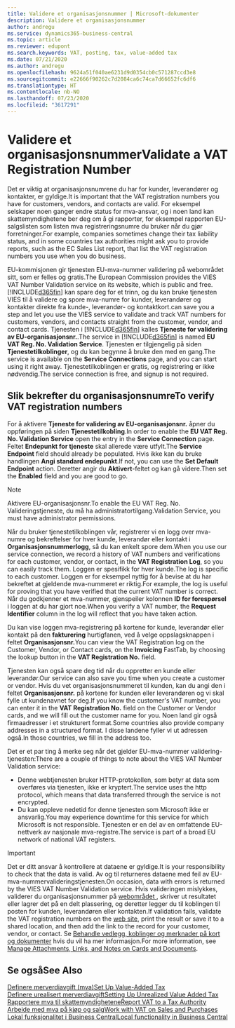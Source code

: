 ```yaml
---
title: Validere et organisasjonsnummer | Microsoft-dokumenter
description: Validere et organisasjonsnummer
author: andregu
ms.service: dynamics365-business-central
ms.topic: article
ms.reviewer: edupont
ms.search.keywords: VAT, posting, tax, value-added tax
ms.date: 07/21/2020
ms.author: andregu
ms.openlocfilehash: 9624a51f040ae6231d9d0354cb0c571287ccd3e8
ms.sourcegitcommit: e22666f90262c7d2084ca6c74ca7d66652fc6df6
ms.translationtype: HT
ms.contentlocale: nb-NO
ms.lasthandoff: 07/23/2020
ms.locfileid: "3617291"
---
```

# <a name="validate-a-vat-registration-number"></a><span data-ttu-id="742dc-103">Validere et organisasjonsnummer</span><span class="sxs-lookup"><span data-stu-id="742dc-103">Validate a VAT Registration Number</span></span>

<span data-ttu-id="742dc-104">Det er viktig at organisasjonsnumrene du har for kunder, leverandører og kontakter, er gyldige.</span><span class="sxs-lookup"><span data-stu-id="742dc-104">It is important that the VAT registration numbers you have for customers, vendors, and contacts are valid.</span></span> <span data-ttu-id="742dc-105">For eksempel selskaper noen ganger endre status for mva-ansvar, og i noen land kan skattemyndighetene ber deg om å gi rapporter, for eksempel rapporten EU-salgslisten som listen mva registreringsnumre du bruker når du gjør forretninger.</span><span class="sxs-lookup"><span data-stu-id="742dc-105">For example, companies sometimes change their tax liability status, and in some countries tax authorities might ask you to provide reports, such as the EC Sales List report, that list the VAT registration numbers you use when you do business.</span></span>

<span data-ttu-id="742dc-106">EU-kommisjonen gir tjenesten EU-mva-nummer validering på webområdet sitt, som er felles og gratis.</span><span class="sxs-lookup"><span data-stu-id="742dc-106">The European Commission provides the VIES VAT Number Validation service on its website, which is public and free.</span></span> [!INCLUDE[d365fin](includes/d365fin_md.md)] <span data-ttu-id="742dc-107">kan spare deg for et trinn, og du kan bruke tjenesten VIES til å validere og spore mva-numre for kunder, leverandører og kontakter direkte fra kunde-, leverandør- og kontaktkort.</span><span class="sxs-lookup"><span data-stu-id="742dc-107">can save you a step and let you use the VIES service to validate and track VAT numbers for customers, vendors, and contacts straight from the customer, vendor, and contact cards.</span></span> <span data-ttu-id="742dc-108">Tjenesten i [!INCLUDE[d365fin](includes/d365fin_md.md)] kalles **Tjeneste for validering av EU-organisasjonsnr.**.</span><span class="sxs-lookup"><span data-stu-id="742dc-108">The service in [!INCLUDE[d365fin](includes/d365fin_md.md)] is named **EU VAT Reg. No. Validation Service**.</span></span> <span data-ttu-id="742dc-109">Tjenesten er tilgjengelig på siden **Tjenestetilkoblinger**, og du kan begynne å bruke den med en gang.</span><span class="sxs-lookup"><span data-stu-id="742dc-109">The service is available on the **Service Connections** page, and you can start using it right away.</span></span> <span data-ttu-id="742dc-110">Tjenestetilkoblingen er gratis, og registrering er ikke nødvendig.</span><span class="sxs-lookup"><span data-stu-id="742dc-110">The service connection is free, and signup is not required.</span></span>

## <a name="to-verify-vat-registration-numbers"></a><span data-ttu-id="742dc-111">Slik bekrefter du organisasjonsnumre</span><span class="sxs-lookup"><span data-stu-id="742dc-111">To verify VAT registration numbers</span></span>

<span data-ttu-id="742dc-112">For å aktivere **Tjeneste for validering av EU-organisasjonsnr.** åpner du oppføringen på siden **Tjenestetilkobling**.</span><span class="sxs-lookup"><span data-stu-id="742dc-112">In order to enable the **EU VAT Reg. No. Validation Service** open the entry in the **Service Connection** page.</span></span> <span data-ttu-id="742dc-113">Feltet **Endepunkt for tjeneste** skal allerede være utfylt.</span><span class="sxs-lookup"><span data-stu-id="742dc-113">The **Service Endpoint** field should already be populated.</span></span> <span data-ttu-id="742dc-114">Hvis ikke kan du bruke handlingen **Angi standard endepunkt**.</span><span class="sxs-lookup"><span data-stu-id="742dc-114">If not, you can use the **Set Default Endpoint** action.</span></span> <span data-ttu-id="742dc-115">Deretter angir du **Aktivert**-feltet og kan gå videre.</span><span class="sxs-lookup"><span data-stu-id="742dc-115">Then set the **Enabled** field and you are good to go.</span></span>

> [!NOTE]
> <span data-ttu-id="742dc-116">Aktivere EU-organisasjonsnr.</span><span class="sxs-lookup"><span data-stu-id="742dc-116">To enable the EU VAT Reg. No.</span></span> <span data-ttu-id="742dc-117">Valideringstjeneste, du må ha administratortilgang.</span><span class="sxs-lookup"><span data-stu-id="742dc-117">Validation Service, you must have administrator permissions.</span></span>

<span data-ttu-id="742dc-118">Når du bruker tjenestetilkoblingen vår, registrerer vi en logg over mva-numre og bekreftelser for hver kunde, leverandør eller kontakt i **Organisasjonsnummerlogg**, så du kan enkelt spore dem.</span><span class="sxs-lookup"><span data-stu-id="742dc-118">When you use our service connection, we record a history of VAT numbers and verifications for each customer, vendor, or contact, in the **VAT Registration Log**, so you can easily track them.</span></span> <span data-ttu-id="742dc-119">Loggen er spesifikk for hver kunde.</span><span class="sxs-lookup"><span data-stu-id="742dc-119">The log is specific to each customer.</span></span> <span data-ttu-id="742dc-120">Loggen er for eksempel nyttig for å bevise at du har bekreftet at gjeldende mva-nummeret er riktig.</span><span class="sxs-lookup"><span data-stu-id="742dc-120">For example, the log is useful for proving that you have verified that the current VAT number is correct.</span></span> <span data-ttu-id="742dc-121">Når du godkjenner et mva-nummer, gjenspeiler kolonnen **ID for forespørsel** i loggen at du har gjort noe.</span><span class="sxs-lookup"><span data-stu-id="742dc-121">When you verify a VAT number, the **Request Identifier** column in the log will reflect that you have taken action.</span></span>

<span data-ttu-id="742dc-122">Du kan vise loggen mva-registrering på kortene for kunde, leverandør eller kontakt på den **fakturering** hurtigfanen, ved å velge oppslagsknappen i feltet **Organisasjonsnr.**</span><span class="sxs-lookup"><span data-stu-id="742dc-122">You can view the VAT Registration log on the Customer, Vendor, or Contact cards, on the **Invoicing** FastTab, by choosing the lookup button in the **VAT Registration No.** field.</span></span>  

<span data-ttu-id="742dc-123">Tjenesten kan også spare deg tid når du oppretter en kunde eller leverandør.</span><span class="sxs-lookup"><span data-stu-id="742dc-123">Our service can also save you time when you create a customer or vendor.</span></span> <span data-ttu-id="742dc-124">Hvis du vet organisasjonsnummeret til kunden, kan du angi den i feltet **Organisasjonsnr.** på kortene for kunden eller leverandøren og vi skal fylle ut kundenavnet for deg.</span><span class="sxs-lookup"><span data-stu-id="742dc-124">If you know the customer's VAT number, you can enter it in the **VAT Registration No.** field on the Customer or Vendor cards, and we will fill out the customer name for you.</span></span> <span data-ttu-id="742dc-125">Noen land gir også firmaadresser i et strukturert format.</span><span class="sxs-lookup"><span data-stu-id="742dc-125">Some countries also provide company addresses in a structured format.</span></span> <span data-ttu-id="742dc-126">I disse landene fyller vi ut adressen også.</span><span class="sxs-lookup"><span data-stu-id="742dc-126">In those countries, we fill in the address too.</span></span>  

<span data-ttu-id="742dc-127">Det er et par ting å merke seg når det gjelder EU-mva-nummer validering-tjenesten:</span><span class="sxs-lookup"><span data-stu-id="742dc-127">There are a couple of things to note about the VIES VAT Number Validation service:</span></span>

* <span data-ttu-id="742dc-128">Denne webtjenesten bruker HTTP-protokollen, som betyr at data som overføres via tjenesten, ikke er kryptert.</span><span class="sxs-lookup"><span data-stu-id="742dc-128">The service uses the http protocol, which means that data transferred through the service is not encrypted.</span></span>  
* <span data-ttu-id="742dc-129">Du kan oppleve nedetid for denne tjenesten som Microsoft ikke er ansvarlig.</span><span class="sxs-lookup"><span data-stu-id="742dc-129">You may experience downtime for this service for which Microsoft is not responsible.</span></span> <span data-ttu-id="742dc-130">Tjenesten er en del av en omfattende EU-nettverk av nasjonale mva-registre.</span><span class="sxs-lookup"><span data-stu-id="742dc-130">The service is part of a broad EU network of national VAT registers.</span></span>

> [!IMPORTANT]
> <span data-ttu-id="742dc-131">Det er ditt ansvar å kontrollere at dataene er gyldige.</span><span class="sxs-lookup"><span data-stu-id="742dc-131">It is your responsibility to check that the data is valid.</span></span> <span data-ttu-id="742dc-132">Av og til returneres dataene med feil av EU-mva-nummervalideringstjenesten.</span><span class="sxs-lookup"><span data-stu-id="742dc-132">On occasion, data with errors is returned by the VIES VAT Number Validation service.</span></span> <span data-ttu-id="742dc-133">Hvis valideringen mislykkes, validerer du organisasjonsnummer på [webområdet ](https://ec.europa.eu/taxation_customs/vies/), skriver ut resultatet eller lagrer det på en delt plassering, og deretter legger du til koblingen til posten for kunden, leverandøren eller kontakten.</span><span class="sxs-lookup"><span data-stu-id="742dc-133">If validation fails, validate the VAT registration numbers on the [web site](https://ec.europa.eu/taxation_customs/vies/), print the result or save it to a shared location, and then add the link to the record for your customer, vendor, or contact.</span></span> <span data-ttu-id="742dc-134">Se [Behandle vedlegg, koblinger og merknader på kort og dokumenter](ui-how-add-link-to-record.md) hvis du vil ha mer informasjon.</span><span class="sxs-lookup"><span data-stu-id="742dc-134">For more information, see [Manage Attachments, Links, and Notes on Cards and Documents](ui-how-add-link-to-record.md).</span></span>

## <a name="see-also"></a><span data-ttu-id="742dc-135">Se også</span><span class="sxs-lookup"><span data-stu-id="742dc-135">See Also</span></span>

[<span data-ttu-id="742dc-136">Definere merverdiavgift (mva)</span><span class="sxs-lookup"><span data-stu-id="742dc-136">Set Up Value-Added Tax</span></span>](finance-setup-vat.md)  
[<span data-ttu-id="742dc-137">Definere urealisert merverdiavgift</span><span class="sxs-lookup"><span data-stu-id="742dc-137">Setting Up Unrealized Value Added Tax</span></span>](finance-setup-unrealized-vat.md)  
[<span data-ttu-id="742dc-138">Rapportere mva til skattemyndighetene</span><span class="sxs-lookup"><span data-stu-id="742dc-138">Report VAT to a Tax Authority</span></span>](finance-how-report-vat.md)  
[<span data-ttu-id="742dc-139">Arbeide med mva på kjøp og salg</span><span class="sxs-lookup"><span data-stu-id="742dc-139">Work with VAT on Sales and Purchases</span></span>](finance-work-with-vat.md)  
[<span data-ttu-id="742dc-140">Lokal funksjonalitet i Business Central</span><span class="sxs-lookup"><span data-stu-id="742dc-140">Local functionality in Business Central</span></span>](about-localization.md)  
